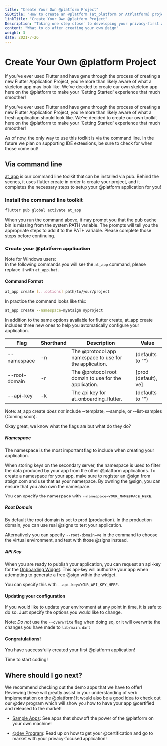 ```yaml
---
title: "Create Your Own @platform Project"
SEOtitle: "How to create an @platform (at_platform or AtPlatform) project"
linkTitle: "Create Your Own @platform Project"
Description: "Taking one step closer to developing your privacy-first app on the @platform"
content: "What to do after creating your own @sign"
weight: 3
date: 2021-7-26
---
```


# Create Your Own @platform Project

If you've ever used Flutter and have gone through the process of creating a new Flutter Application Project, you're more than likely aware of what a skeleton app may look like. We've decided to create our own skeleton app here on the @platform to make your 'Getting Started' experience that much smoother!

If you've ever used Flutter and have gone through the process of creating a new Flutter Application Project, you're more than likely aware of what a fresh application should look like. We've decided to create our own toolkit here on the @platform to make your 'Getting Started' experience that much smoother!

As of now, the only way to use this toolkit is via the command line. In the future we plan on supporting IDE extensions, be sure to check for when those come out!

## Via command line

[at_app](https://pub.dev/packages/at_app) is our command line toolkit that can be installed via pub. Behind the scenes, it uses flutter create in order to create your project, and it completes the necessary steps to setup your @platform application for you!

### Install the command line toolkit

```sh
flutter pub global activate at_app
```

When you run the command above, it may prompt you that the pub cache bin is missing from the system PATH variable. The prompts will tell you the appropriate steps to add it to the PATH variable. Please complete those steps before continuing.

### Create your @platform application

Note for Windows users:  
In the following commands you will see the `at_app` command, please replace it with `at_app.bat`.

#### Command Format

```sh
at_app create [...options] path/to/your/project
```

In practice the command looks like this:

```sh
at_app create --namespace=myatsign myproject
```

In addition to the same options available for flutter create, at_app create includes three new ones to help you automatically configure your application.

| Flag          | Shorthand | Description                                             | Value                |
| ------------- | --------- | ------------------------------------------------------- | -------------------- |
| --namespace   | -n        | The @protocol app namespace to use for the application. | (defaults to "")     |
| --root-domain | -r        | The @protocol root domain to use for the application.   | [prod (default), ve] |
| --api-key     | -k        | The api key for at_onboarding_flutter.                  | (defaults to "")     |

Note: at_app create *does not* include --template, --sample, or --list-samples (Coming soon).

Okay great, we know what the flags are but what do they do?

##### Namespace

The namespace is the most important flag to include when creating your application.

When storing keys on the secondary server, the namespace is used to filter the data produced by your app from the other @platform applications.
To create a namespace for your app, make sure to register an @sign from atsign.com and use that as your namespace. By owning the @sign, you can ensure that you also own the namespace.

You can specify the namespace with `--namespace=YOUR_NAMESPACE_HERE`.

##### Root Domain

By default the root domain is set to prod (production). In the production domain, you can use real @signs to test your application.

Alternatively you can specify `--root-domain=ve` in the command to choose the virtual environment, and test with those @signs instead.

##### API Key

When you are ready to publish your application, you can request an api-key for the [Onboarding Widget](https://pub.dev/packages/at_onboarding_flutter). This api-key will authorize your app when attempting to generate a free @sign within the widget.

You can specify this with `--api-key=YOUR_API_KEY_HERE`.

#### Updating your configuration

If you would like to update your environment at any point in time, it is safe to do so. Just specify the options you would like to change.

Note: *Do not* use the `--overwrite` flag when doing so, or it will overwrite the changes you have made to `lib/main.dart`

#### Congratulations!

You have successfully created your first @platform application!

Time to start coding!

## Where should I go next?

We recommend checking out the demo apps that we have to offer! Reviewing these will greatly assist in your understanding of verb implementation on the @platform! It would also be a good idea to check out our @dev program which will show you how to have your app @certified and released to the market!

- [Sample Apps](/docs/sample-apps/): See apps that show off the power of the @platform on your own machine!

- [@dev Program](/dev_tools/): Read up on how to get your @certification and go to market with your privacy-focused application!
